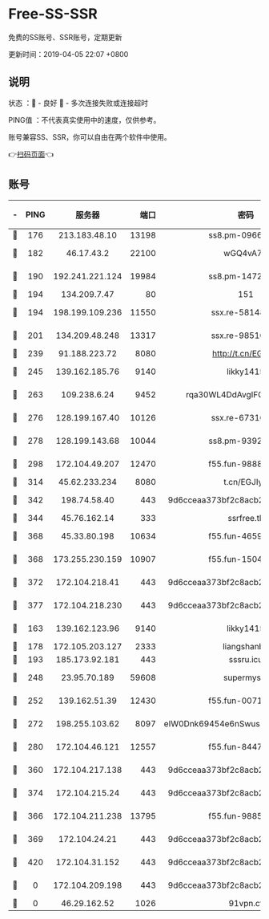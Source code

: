 # Free-SS-SSR

免费的SS账号、SSR账号，定期更新

更新时间：2019-04-05 22:07 +0800

## 说明

状态     ：🙂 - 良好 🙁 - 多次连接失败或连接超时

PING值   ：不代表真实使用中的速度，仅供参考。

账号兼容SS、SSR，你可以自由在两个软件中使用。

👉[扫码页面](https://liesauer.github.io/Free-SS-SSR/)👈

## 账号

|-|PING|服务器|端口|密码|加密方式|区域|
|:----:|:----:|:-----:|-----:|:----:|:----:|:----:|
|🙂|176|213.183.48.10|13198|ss8.pm-09661555|rc4-md5|RU|
|🙂|182|46.17.43.2|22100|wGQ4vA7D|aes-256-gcm|RU|
|🙂|190|192.241.221.124|19984|ss8.pm-14722221|aes-256-cfb|US|
|🙂|194|134.209.7.47|80|151|chacha20|US|
|🙂|194|198.199.109.236|11550|ssx.re-58148686|aes-256-cfb|US|
|🙂|201|134.209.48.248|13317|ssx.re-98510998|aes-256-cfb|US|
|🙂|239|91.188.223.72|8080|http://t.cn/EGJIyrl|rc4-md5|RU|
|🙂|245|139.162.185.76|9140|likky1415|aes-256-cfb|DE|
|🙂|263|109.238.6.24|9452|rqa30WL4DdAvgIFG6Fs3znzTa|aes-256-cfb|FR|
|🙂|276|128.199.167.40|10126|ssx.re-67316869|aes-256-cfb|SG|
|🙂|278|128.199.143.68|10044|ss8.pm-93920348|aes-256-cfb|SG|
|🙂|298|172.104.49.207|12470|f55.fun-98888236|aes-256-cfb|SG|
|🙂|314|45.62.233.234|8080|t.cn/EGJIyrl|rc4-md5|CA|
|🙂|342|198.74.58.40|443|9d6cceaa373bf2c8acb22e60b6a58be6|aes-256-cfb|US|
|🙂|344|45.76.162.14|333|ssrfree.tk|rc4|SG|
|🙂|368|45.33.80.198|10634|f55.fun-46596927|aes-256-cfb|US|
|🙂|368|173.255.230.159|10907|f55.fun-15045227|aes-256-cfb|US|
|🙂|372|172.104.218.41|443|9d6cceaa373bf2c8acb22e60b6a58be6|aes-256-cfb|US|
|🙂|377|172.104.218.230|443|9d6cceaa373bf2c8acb22e60b6a58be6|aes-256-cfb|US|
|🙂|163|139.162.123.96|9140|likky1415|aes-256-cfb|JP|
|🙂|178|172.105.203.127|2333|liangshanbo|chacha20|JP|
|🙂|193|185.173.92.181|443|sssru.icu|rc4-md5|RU|
|🙂|248|23.95.70.189|59608|supermyssr|chacha20-ietf|US|
|🙂|252|139.162.51.39|12430|f55.fun-00710009|aes-256-cfb|SG|
|🙂|272|198.255.103.62|8097|eIW0Dnk69454e6nSwuspv9DmS201tQ0D|aes-256-cfb|US|
|🙂|280|172.104.46.121|12557|f55.fun-84475038|aes-256-cfb|SG|
|🙂|360|172.104.217.138|443|9d6cceaa373bf2c8acb22e60b6a58be6|aes-256-cfb|US|
|🙂|374|172.104.215.24|443|9d6cceaa373bf2c8acb22e60b6a58be6|aes-256-cfb|US|
|🙁|366|172.104.211.238|13795|f55.fun-98857408|aes-256-cfb|US|
|🙁|369|172.104.24.21|443|9d6cceaa373bf2c8acb22e60b6a58be6|aes-256-cfb|US|
|🙁|420|172.104.31.152|443|9d6cceaa373bf2c8acb22e60b6a58be6|aes-256-cfb|US|
|🙁|0|172.104.209.198|443|9d6cceaa373bf2c8acb22e60b6a58be6|aes-256-cfb|US|
|🙁|0|46.29.162.52|1026|91vpn.cf|rc4-md5|RU|
